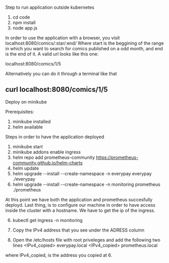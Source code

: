 Step to run application outside kubernetes

1) cd code
2) npm install 
3) node app.js

In order to use the application with a browser, you visit localhost:8080/comics/:star/:end/ 
Where start is the beggining of the range in which you want to search for comics published on a odd month, and end is the end of it. A valid url looks like this one:

localhost:8080/comics/1/5

Alternatively you can do it through a terminal like that

curl localhost:8080/comics/1/5 
-------------------------------------
Deploy on minikube

Prerequisites:
1) minikube installed
2) helm available

Steps in order to have the application deployed

1) minikube start
2) minikube addons enable ingress
3) helm repo add prometheus-community https://prometheus-community.github.io/helm-charts
4) helm update
5) helm upgrade --install --create-namespace -n everypay everypay ./everypay
6) helm upgrade --install --create-namespace -n monitoring prometheus ./prometheus

At this point we have both the application and prometheus succesfully deployd. Last thing, is to configure our machine in order to have access inside the cluster with a hostname. We have to get the ip of the ingress.

6) kubectl get ingress -n monitoring 
7) Copy the IPv4 address that you see under the ADRESS column

8) Open the /etc/hosts file with root priveleges and add the following two lines
    <IPv4_copied> everypay.local
    <IPv4_copied> prometheus.local

where IPv4_copied, is the address you copied at 6.


